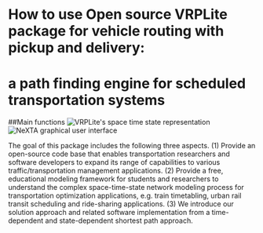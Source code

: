 # How to use Open source VRPLite package for vehicle routing with pickup and delivery: 
# a path finding engine for scheduled transportation systems

##Main functions
![VRPLite's space time state representation](https://github.com/xzhou99/VRPLite/blob/master/Images/Image1.PNG)
![NeXTA graphical user interface](https://github.com/xzhou99/VRPLite/blob/master/Images/Image2.PNG)

The goal of this package includes the following three aspects.
(1)	Provide an open-source code base that enables transportation researchers and software developers to expand its range of capabilities to various traffic/transportation management applications.
(2)	Provide a free, educational modeling framework for students and researchers to understand the complex space-time-state network modeling process for transportation optimization applications, e.g. train timetabling, urban rail transit scheduling and ride-sharing applications.
(3)	We introduce our solution approach and related software implementation from a time-dependent and state-dependent shortest path approach.
